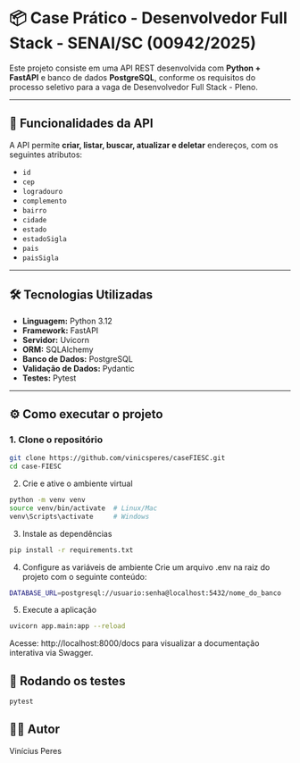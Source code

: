 # 📦 Case Prático - Desenvolvedor Full Stack - SENAI/SC (00942/2025)

Este projeto consiste em uma API REST desenvolvida com **Python + FastAPI** e banco de dados **PostgreSQL**, conforme os requisitos do processo seletivo para a vaga de Desenvolvedor Full Stack - Pleno.

---

## 🚀 Funcionalidades da API

A API permite **criar, listar, buscar, atualizar e deletar** endereços, com os seguintes atributos:

- `id`
- `cep`
- `logradouro`
- `complemento`
- `bairro`
- `cidade`
- `estado`
- `estadoSigla`
- `pais`
- `paisSigla`

---

## 🛠️ Tecnologias Utilizadas

- **Linguagem:** Python 3.12
- **Framework:** FastAPI
- **Servidor:** Uvicorn
- **ORM:** SQLAlchemy
- **Banco de Dados:** PostgreSQL
- **Validação de Dados:** Pydantic
- **Testes:** Pytest

---

## ⚙️ Como executar o projeto

### 1. Clone o repositório

```bash
git clone https://github.com/vinicsperes/caseFIESC.git
cd case-FIESC
```

2. Crie e ative o ambiente virtual
```bash
python -m venv venv
source venv/bin/activate  # Linux/Mac
venv\Scripts\activate     # Windows
```

3. Instale as dependências
```bash
pip install -r requirements.txt
```

4. Configure as variáveis de ambiente
Crie um arquivo .env na raiz do projeto com o seguinte conteúdo:

```bash
DATABASE_URL=postgresql://usuario:senha@localhost:5432/nome_do_banco
```

5. Execute a aplicação
```bash
uvicorn app.main:app --reload
```
Acesse: http://localhost:8000/docs para visualizar a documentação interativa via Swagger.

## 🧪 Rodando os testes
```bash
pytest
```

## 👨‍💻 Autor
Vinícius Peres
